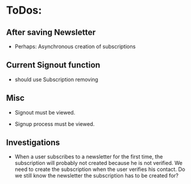 # ToDos:

## After saving Newsletter

* Perhaps: Asynchronous creation of subscriptions

## Current Signout function

* should use Subscription removing

## Misc

* Signout must be viewed.

* Signup process must be viewed.

## Investigations

* When a user subscribes to a newsletter for the first time, the subscription will probably not created because he is not verified. We need to create the subscription when the user verifies his contact. Do we still know the newsletter the subscription has to be created for?
